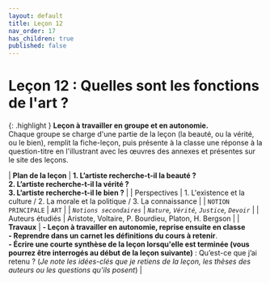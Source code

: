 ```yaml
---
layout: default
title: Leçon 12
nav_order: 17
has_children: true
published: false
---
```


# Leçon 12 : Quelles sont les fonctions de l'art ?

{: .highlight }
**Leçon à travailler en groupe et en autonomie.**  
Chaque groupe se charge d'une partie de la leçon (la beauté, ou la vérité, ou le bien), remplit la fiche-leçon, puis présente à la classe une réponse à la question-titre en l'illustrant avec les œuvres des annexes et présentes sur le site des leçons.

| **Plan de la leçon**    | **1. L’artiste recherche-t-il la beauté ?<br>2. L’artiste recherche-t-il la vérité ?<br>3. L’artiste recherche-t-il le bien ?**       |
| Perspectives            | 1. L'existence et la culture / 2. La morale et la politique / 3. La connaissance        |
| `NOTION PRINCIPALE`   | `ART`            |
| *`Notions secondaires`* | *`Nature`, `Vérité`, `Justice`, `Devoir`*          |
| Auteurs étudiés         | Aristote, Voltaire, P. Bourdieu, Platon, H. Bergson         |
| **Travaux**             | **- Leçon à travailler en autonomie, reprise ensuite en classe**<br>**- Reprendre dans un carnet les définitions du cours à retenir**. <br>**- Écrire une courte synthèse de la leçon lorsqu'elle est terminée (vous pourrez être interrogés au début de la leçon suivante)** : Qu’est-ce que j’ai retenu ? (*Je note les idées-clés que je retiens de la leçon, les thèses des auteurs ou les questions qu’ils posent*) |





